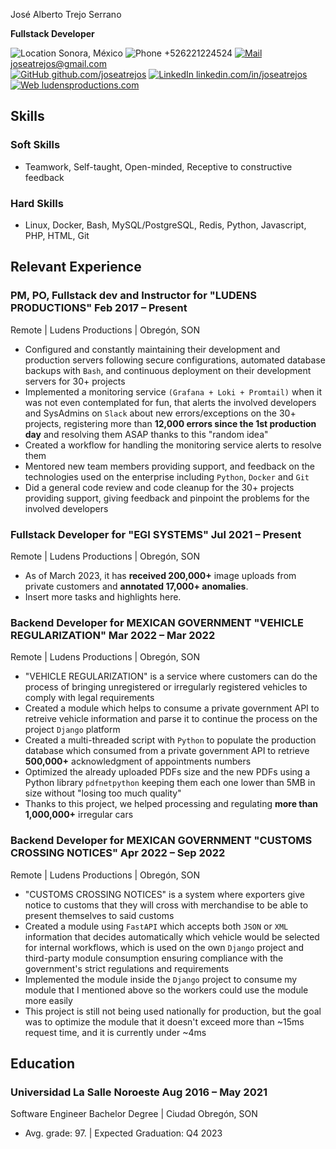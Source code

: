 <link rel="stylesheet" type="text/css" href="../common/resume.css">

<span class="name">José Alberto Trejo Serrano</span>

<span class="info">
<strong>Fullstack Developer</strong>

![Location](https://www.svgrepo.com/show/502747/location-point.svg) Sonora, México
![Phone](https://www.svgrepo.com/show/511098/phone.svg) +526221224524
[![Mail](https://www.svgrepo.com/show/511057/mail.svg) joseatrejos@gmail.com](mailto:joseatrejos@gmail.com)  
[![GitHub](https://www.svgrepo.com/show/507319/github-circle.svg) github.com/joseatrejos](https://github.com/joseatrejos)
[![LinkedIn](https://www.svgrepo.com/show/510045/linkedin.svg) linkedin.com/in/joseatrejos](https://www.linkedin.com/in/joseatrejos/)
[![Web](https://www.svgrepo.com/show/473990/web.svg) ludensproductions.com](https://www.ludensproductions.com)

</span>

## Skills
### Soft Skills
- Teamwork, Self-taught, Open-minded, Receptive to constructive feedback
### Hard Skills
- Linux, Docker, Bash, MySQL/PostgreSQL, Redis, Python, Javascript, PHP, HTML, Git

## Relevant Experience
### PM, PO, Fullstack dev and Instructor for "LUDENS PRODUCTIONS" <time>Feb 2017 – Present</time>
<location> Remote | Ludens Productions | Obregón, SON</location>
- Configured and constantly maintaining their development and production servers following secure configurations, automated database backups with `Bash`, and continuous deployment on their development servers for 30+ projects
- Implemented a monitoring service `(Grafana + Loki + Promtail)` when it was not even contemplated for fun, that alerts the involved developers and SysAdmins on `Slack` about new errors/exceptions on the 30+ projects, registering more than **12,000 errors since the 1st production day** and resolving them ASAP thanks to this "random idea"
- Created a workflow for handling the monitoring service alerts to resolve them
- Mentored new team members providing support, and feedback on the technologies used on the enterprise including `Python`, `Docker` and `Git`
- Did a general code review and code cleanup for the 30+ projects providing support, giving feedback and pinpoint the problems for the involved developers 

### Fullstack Developer for "EGI SYSTEMS" <time>Jul 2021 – Present</time>
<location> Remote | Ludens Productions | Obregón, SON</location>
- As of March 2023, it has **received 200,000+** image uploads from private customers and **annotated 17,000+ anomalies**.
- Insert more tasks and highlights here.

### Backend Developer for MEXICAN GOVERNMENT "VEHICLE REGULARIZATION" <time>Mar 2022 – Mar 2022</time>
<location> Remote | Ludens Productions | Obregón, SON</location>
- "VEHICLE REGULARIZATION" is a service where customers can do the process of bringing unregistered or irregularly registered vehicles to comply with legal requirements
- Created a module which helps to consume a private government API to retreive vehicle information and parse it to continue the process on the project `Django` platform
- Created a multi-threaded script with `Python` to populate the production database which consumed from a private government API to retrieve  **500,000+** acknowledgment of appointments numbers
- Optimized the already uploaded PDFs size and the new PDFs using a Python library `pdfnetpython` keeping them each one lower than 5MB in size without "losing too much quality"
- Thanks to this project, we helped processing and regulating **more than 1,000,000+** irregular cars

### Backend Developer for MEXICAN GOVERNMENT "CUSTOMS CROSSING NOTICES" <time>Apr 2022 – Sep 2022</time>
<location> Remote | Ludens Productions | Obregón, SON</location>
- "CUSTOMS CROSSING NOTICES" is a system where exporters give notice to customs that they will cross with merchandise to be able to present themselves to said customs 
- Created a module using `FastAPI` which accepts both `JSON` or `XML` information that decides automatically which vehicle would be selected for internal workflows, which is used on the own `Django` project and third-party module consumption ensuring compliance with the government's strict regulations and requirements
- Implemented the module inside the `Django` project to consume my module that I mentioned above so the workers could use the module more easily
- This project is still not being used nationally for production, but the goal was to optimize the module that it doesn't exceed more than ~15ms request time, and it is currently under ~4ms

## Education
### Universidad La Salle Noroeste <time>Aug 2016 – May 2021</time>
<location> Software Engineer Bachelor Degree | Ciudad Obregón, SON </location>
- Avg. grade: 97. | Expected Graduation: Q4 2023
